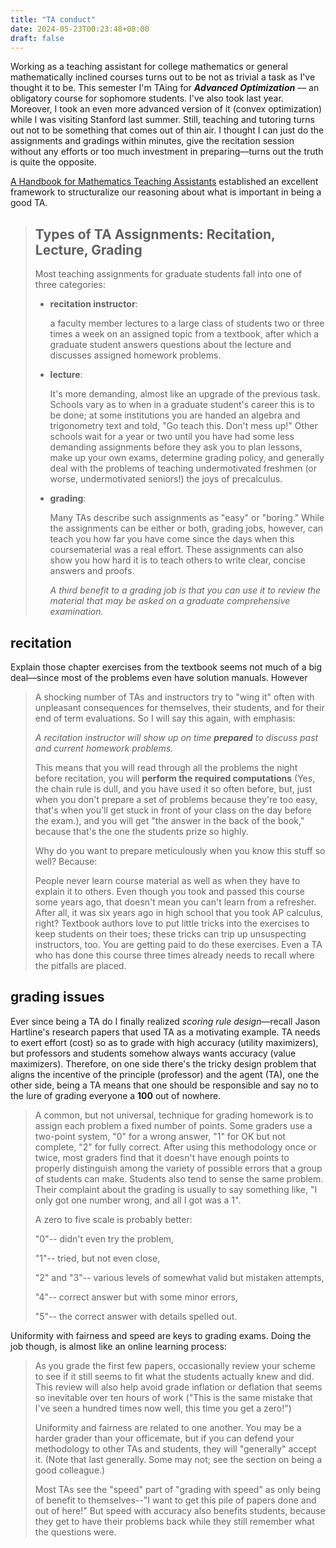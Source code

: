 ```yaml
---
title: "TA conduct"
date: 2024-05-23T00:23:48+08:00
draft: false
---
```


Working as a teaching assistant for college mathematics or general mathematically inclined courses turns out to be not as trivial a task as I've thought it to be. This semester I'm TAing for ***Advanced Optimization*** –– an obligatory course for sophomore students. I've also took last year. Moreover, I took an even more advanced version of it (convex optimization) while I was visiting Stanford last summer. Still, teaching and tutoring turns out not to be something that comes out of thin air. I thought I can just do the assignments and gradings within minutes, give the recitation session without any efforts or too much investment in preparing––turns out the truth is quite the opposite.

[A Handbook for Mathematics Teaching Assistants](https://maa.org/programs/students/student-resources/a-handbook-for-mathematics-teaching-assistants#Table%20of%20Contents) established an excellent framework to structuralize our reasoning about what is important in being a good TA.

> ## Types of TA Assignments: Recitation, Lecture, Grading
>
> Most teaching assignments for graduate students fall into one of three categories:
>
> - **recitation instructor**: 
>
>     a faculty member lectures to a large class of students two or three times a week on an assigned topic from a textbook, after which a graduate student answers questions about the lecture and discusses assigned homework problems.
>
> - **lecture**:
>
>     It's more demanding, almost like an upgrade of the previous task. Schools vary as to when in a graduate student's career this is to be done; at some institutions you are handed an algebra and trigonometry text and told, "Go teach this. Don't mess up!" Other schools wait for a year or two until you have had some less demanding assignments before they ask you to plan lessons, make up your own exams, determine grading policy, and generally deal with the problems of teaching undermotivated freshmen (or worse, undermotivated seniors!) the joys of precalculus.
>
> - **grading**: 
>
>     Many TAs describe such assignments as "easy" or "boring." While the assignments can be either or both, grading jobs, however, can teach you how far you have come since the days when this coursematerial was a real effort. These assignments can also show you how hard it is to teach others to write clear, concise answers and proofs. 
>     
>     *A third benefit to a grading job is that you can use it to review the material that may be asked on a graduate comprehensive examination.*

## recitation

Explain those chapter exercises from the textbook seems not much of a big deal––since most of the problems even have solution manuals. However

> A shocking number of TAs and instructors try to "wing it" often with unpleasant consequences for themselves, their students, and for their end of term evaluations. So I will say this again, with emphasis:
>
> *A recitation instructor will show up on time **prepared** to discuss past and current homework problems.*
>
> This means that you will read through all the problems the night before recitation, you will **perform the required computations** (Yes, the chain rule is dull, and you have used it so often before, but, just when you don't prepare a set of problems because they're too easy, that's when you'll get stuck in front of your class on the day before the exam.), and you will get "the answer in the back of the book," because that's the one the students prize so highly.
>
> Why do you want to prepare meticulously when you know this stuff so well? Because:
>
> People never learn course material as well as when they have to explain it to others. Even though you took and passed this course some years ago, that doesn't mean you can't learn from a refresher. After all, it was six years ago in high school that you took AP calculus, right? Textbook authors love to put little tricks into the exercises to keep students on their toes; these tricks can trip up unsuspecting instructors, too. You are getting paid to do these exercises. Even a TA who has done this course three times already needs to recall where the pitfalls are placed.

## grading issues

Ever since being a TA do I finally realized *scoring rule design*––recall Jason Hartline's research papers that used TA as a motivating example. TA needs to exert effort (cost) so as to grade with high accuracy (utility maximizers), but professors and students somehow always wants accuracy (value maximizers). Therefore, on one side there's the tricky design problem that aligns the incentive of the principle (professor) and the agent (TA), one the other side, being a TA means that one should be responsible and say no to the lure of grading everyone a **100** out of nowhere.

> A common, but not universal, technique for grading homework is to assign each problem a fixed number of points. Some graders use a two-point system, "0" for a wrong answer, "1" for OK but not complete, "2" for fully correct. After using this methodology once or twice, most graders find that it doesn't have enough points to properly distinguish among the variety of possible errors that a group of students can make. Students also tend to sense the same problem. Their complaint about the grading is usually to say something like, "I only got one number wrong, and all I got was a 1".
>
> A zero to five scale is probably better:
>
> "0"-- didn't even try the problem,
>
> "1"-- tried, but not even close, 
>
> "2" and "3"-- various levels of somewhat valid but mistaken attempts,
>
> "4"-- correct answer but with some minor errors,
>
> "5"-- the correct answer with details spelled out.

Uniformity with fairness and speed are keys to grading exams. Doing the job though, is almost like an online learning process:

> As you grade the first few papers, occasionally review your scheme to see if it still seems to fit what the students actually knew and did. This review will also help avoid grade inflation or deflation that seems so inevitable over ten hours of work ("This is the same mistake that I've seen a hundred times now well, this time you get a zero!")
>
> Uniformity and fairness are related to one another. You may be a harder grader than your officemate, but if you can defend your methodology to other TAs and students, they will "generally" accept it. (Note that last generally. Some may not; see the section on being a good colleague.)
>
> Most TAs see the "speed" part of "grading with speed" as only being of benefit to themselves--"I want to get this pile of papers done and out of here!" But speed with accuracy also benefits students, because they get to have their problems back while they still remember what the questions were.
